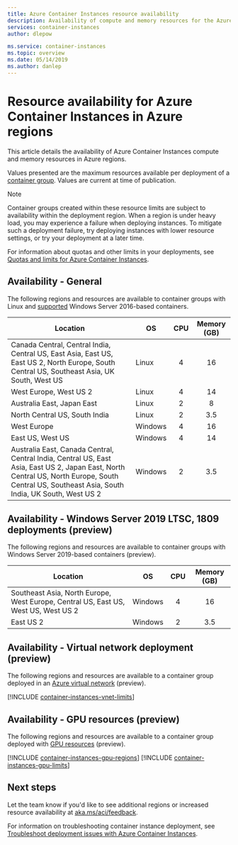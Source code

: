 ```yaml
---
title: Azure Container Instances resource availability
description: Availability of compute and memory resources for the Azure Container Instances service in different Azure regions.
services: container-instances
author: dlepow

ms.service: container-instances
ms.topic: overview
ms.date: 05/14/2019
ms.author: danlep
---
```

# Resource availability for Azure Container Instances in Azure regions

This article details the availability of Azure Container Instances compute and memory resources in Azure regions. 

Values presented are the maximum resources available per deployment of a [container group](container-instances-container-groups.md). Values are current at time of publication. 

> [!NOTE]
> Container groups created within these resource limits are subject to availability within the deployment region. When a region is under heavy load, you may experience a failure when deploying instances. To mitigate such a deployment failure, try deploying instances with lower resource settings, or try your deployment at a later time.

For information about quotas and other limits in your deployments, see [Quotas and limits for Azure Container Instances](container-instances-quotas.md).

## Availability - General

The following regions and resources are available to container groups with Linux and [supported](container-instances-faq.md#what-windows-base-os-images-are-supported) Windows Server 2016-based containers.

| Location | OS | CPU | Memory (GB) |
| -------- | -- | :---: | :-----------: |
| Canada Central, Central India, Central US, East Asia, East US, East US 2, North Europe, South Central US, Southeast Asia, UK South, West US | Linux | 4 | 16 |
| West Europe, West US 2 | Linux | 4 | 14 |
| Australia East, Japan East | Linux | 2 | 8 |
| North Central US, South India | Linux | 2 | 3.5 |
| West Europe | Windows | 4 | 16 |
| East US, West US | Windows | 4 | 14 |
| Australia East, Canada Central, Central India, Central US, East Asia, East US 2, Japan East, North Central US, North Europe, South Central US, Southeast Asia, South India, UK South, West US 2 | Windows | 2 | 3.5 |

## Availability - Windows Server 2019 LTSC, 1809 deployments (preview)

The following regions and resources are available to container groups with Windows Server 2019-based containers (preview).

| Location | OS | CPU | Memory (GB) |
| -------- | -- | :---: | :-----------: |
| Southeast Asia, North Europe, West Europe, Central US, East US, West US, West US 2 | Windows | 4 | 16 |
| East US 2 | Windows | 2 | 3.5 |


## Availability - Virtual network deployment (preview)

The following regions and resources are available to a container group deployed in an [Azure virtual network](container-instances-vnet.md) (preview).

[!INCLUDE [container-instances-vnet-limits](../../includes/container-instances-vnet-limits.md)]

## Availability - GPU resources (preview)

The following regions and resources are available to a container group deployed with [GPU resources](container-instances-gpu.md) (preview).

[!INCLUDE [container-instances-gpu-regions](../../includes/container-instances-gpu-regions.md)]
[!INCLUDE [container-instances-gpu-limits](../../includes/container-instances-gpu-limits.md)]

## Next steps

Let the team know if you'd like to see additional regions or increased resource availability at [aka.ms/aci/feedback](https://aka.ms/aci/feedback).

For information on troubleshooting container instance deployment, see [Troubleshoot deployment issues with Azure Container Instances](container-instances-troubleshooting.md).

